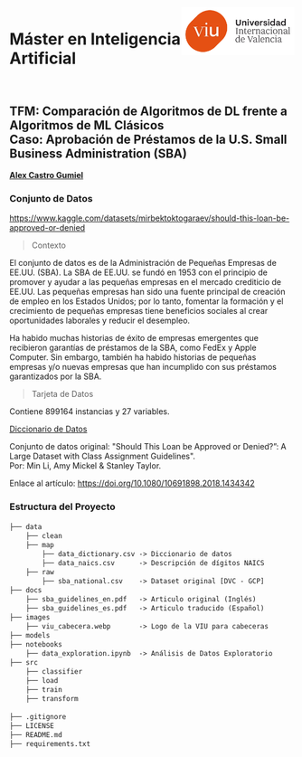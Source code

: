 <img align="right" src="images/viu_cabecera.webp" width="200px">

# Máster en Inteligencia Artificial <br><br>

## TFM: Comparación de Algoritmos de DL frente a Algoritmos de ML Clásicos <br> Caso: Aprobación de Préstamos de la U.S. Small Business Administration (SBA)

[**Alex Castro Gumiel**](https://www.linkedin.com/in/alex-castro-gumiel/)

### Conjunto de Datos

https://www.kaggle.com/datasets/mirbektoktogaraev/should-this-loan-be-approved-or-denied

> Contexto

El conjunto de datos es de la Administración de Pequeñas Empresas de EE.UU. (SBA). La SBA de EE.UU. se fundó en 1953 con el principio de promover y ayudar a las pequeñas empresas en el mercado crediticio de EE.UU. Las pequeñas empresas han sido una fuente principal de creación de empleo en los Estados Unidos; por lo tanto, fomentar la formación y el crecimiento de pequeñas empresas tiene beneficios sociales al crear oportunidades laborales y reducir el desempleo.

Ha habido muchas historias de éxito de empresas emergentes que recibieron garantías de préstamos de la SBA, como FedEx y Apple Computer. Sin embargo, también ha habido historias de pequeñas empresas y/o nuevas empresas que han incumplido con sus préstamos garantizados por la SBA.

> Tarjeta de Datos

Contiene 899164 instancias y 27 variables.

[Diccionario de Datos](data/map/data_dictionary.csv)

Conjunto de datos original: "Should This Loan be Approved or Denied?”: A Large Dataset with Class Assignment Guidelines". <br> Por: Min Li, Amy Mickel & Stanley Taylor.

Enlace al artículo: https://doi.org/10.1080/10691898.2018.1434342

### Estructura del Proyecto

    ├── data
        ├── clean
        ├── map
            ├── data_dictionary.csv -> Diccionario de datos
            ├── data_naics.csv      -> Descripción de dígitos NAICS
        ├── raw
            ├── sba_national.csv    -> Dataset original [DVC - GCP]
    ├── docs
        ├── sba_guidelines_en.pdf   -> Articulo original (Inglés)
        ├── sba_guidelines_es.pdf   -> Articulo traducido (Español)
    ├── images
        ├── viu_cabecera.webp       -> Logo de la VIU para cabeceras
    ├── models
    ├── notebooks
        ├── data_exploration.ipynb  -> Análisis de Datos Exploratorio
    ├── src
        ├── classifier
        ├── load
        ├── train
        ├── transform

    ├── .gitignore
    ├── LICENSE
    ├── README.md
    ├── requirements.txt
